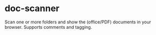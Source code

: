 # doc-scanner
Scan one or more folders and show the (office/PDF) documents in your browser. Supports comments and tagging.
